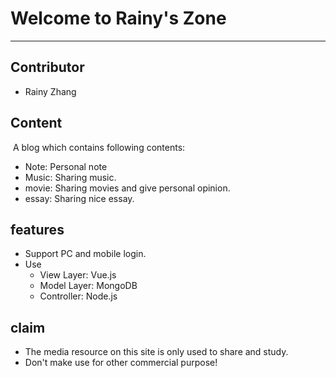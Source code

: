 # Welcome to Rainy\'s Zone

***

## Contributor

* Rainy Zhang

## Content

​	A blog which contains following contents:

* Note: Personal note
* Music: Sharing music.
* movie: Sharing movies and give personal opinion.
* essay: Sharing nice essay.

## features

* Support PC and mobile login.
* Use
  - View Layer: Vue.js
  - Model Layer: MongoDB
  - Controller: Node.js

## claim

* The media resource on this site is only used to share and study.
* Don't make use for other commercial purpose!